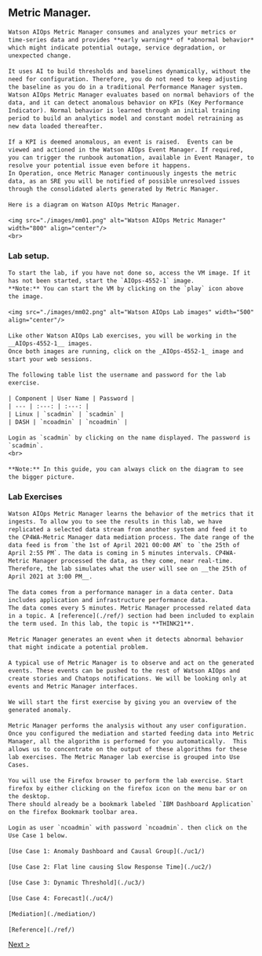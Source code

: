 

## Metric Manager.

    Watson AIOps Metric Manager consumes and analyzes your metrics or time-series data and provides **early warning** of *abnormal behavior* which might indicate potential outage, service degradation, or unexpected change. 

    It uses AI to build thresholds and baselines dynamically, without the need for configuration. Therefore, you do not need to keep adjusting the baseline as you do in a traditional Performance Manager system.
    Watson AIOps Metric Manager evaluates based on normal behaviors of the data, and it can detect anomalous behavior on KPIs (Key Performance Indicator). Normal behavior is learned through an initial training period to build an analytics model and constant model retraining as new data loaded thereafter. 

    If a KPI is deemed anomalous, an event is raised.  Events can be viewed and actioned in the Watson AIOps Event Manager. If required, you can trigger the runbook automation, available in Event Manager, to resolve your potential issue even before it happens.
    In Operation, once Metric Manager continuously ingests the metric data, as an SRE you will be notified of possible unresolved issues through the consolidated alerts generated by Metric Manager. 

    Here is a diagram on Watson AIOps Metric Manager.

    <img src="./images/mm01.png" alt="Watson AIOps Metric Manager" width="800" align="center"/>
    <br>

### Lab setup.

    To start the lab, if you have not done so, access the VM image. If it has not been started, start the `AIOps-4552-1` image.
    **Note:** You can start the VM by clicking on the `play` icon above the image.

    <img src="./images/mm02.png" alt="Watson AIOps Lab images" width="500" align="center"/>

    Like other Watson AIOps Lab exercises, you will be working in the __AIOps-4552-1__ images.
    Once both images are running, click on the _AIOps-4552-1_ image and start your web sessions.

    The following table list the username and password for the lab exercise.

    | Component | User Name | Password |
    | --- | :---: | :---: |
    | Linux | `scadmin` | `scadmin` |
    | DASH | `ncoadmin` | `ncoadmin` |

    Login as `scadmin` by clicking on the name displayed. The password is `scadmin`.
    <br>

    **Note:** In this guide, you can always click on the diagram to see the bigger picture.

### Lab Exercises

    Watson AIOps Metric Manager learns the behavior of the metrics that it ingests. To allow you to see the results in this lab, we have replicated a selected data stream from another system and feed it to the CP4WA-Metric Manager data mediation process. The date range of the data feed is from `the 1st of April 2021 00:00 AM` to `the 25th of April 2:55 PM`. The data is coming in 5 minutes intervals. CP4WA-Metric Manager processed the data, as they come, near real-time. Therefore, the lab simulates what the user will see on __the 25th of April 2021 at 3:00 PM__.

    The data comes from a performance manager in a data center. Data includes application and infrastructure performance data.
    The data comes every 5 minutes. Metric Manager processed related data in a topic. A [reference](./ref/) section had been included to explain the term used. In this lab, the topic is **THINK21**.

    Metric Manager generates an event when it detects abnormal behavior that might indicate a potential problem.

    A typical use of Metric Manager is to observe and act on the generated events. These events can be pushed to the rest of Watson AIOps and create stories and Chatops notifications. We will be looking only at events and Metric Manager interfaces.

    We will start the first exercise by giving you an overview of the generated anomaly.

    Metric Manager performs the analysis without any user configuration.  Once you configured the mediation and started feeding data into Metric Manager, all the algorithm is performed for you automatically.  This allows us to concentrate on the output of these algorithms for these lab exercises. The Metric Manager lab exercise is grouped into Use Cases. 

    You will use the Firefox browser to perform the lab exercise. Start firefox by either clicking on the firefox icon on the menu bar or on the desktop.
    There should already be a bookmark labeled `IBM Dashboard Application` on the firefox Bookmark toolbar area. 

    Login as user `ncoadmin` with password `ncoadmin`. then click on the Use Case 1 below.

    [Use Case 1: Anomaly Dashboard and Causal Group](./uc1/)

    [Use Case 2: Flat line causing Slow Response Time](./uc2/)

    [Use Case 3: Dynamic Threshold](./uc3/)

    [Use Case 4: Forecast](./uc4/)

    [Mediation](./mediation/)

    [Reference](./ref/)


[Next >](./uc1/)
